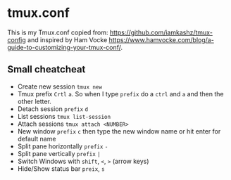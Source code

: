 # tmux.conf
This is my Tmux.conf copied from: https://github.com/iamkashz/tmux-config and inspired by 
Ham Vocke https://www.hamvocke.com/blog/a-guide-to-customizing-your-tmux-conf/.

## Small cheatcheat
- Create new session ```tmux new```
- Tmux prefix ```Crtl``` ```a```. So when I type ```prefix``` do a ```ctrl``` and ```a``` and then the other letter.
- Detach session ```prefix``` ```d```
- List sessions ```tmux list-session```
- Attach sessions ```tmux attach <NUMBER>```
- New window ```prefix``` ```c``` then type the new window name or hit enter for default name
- Split pane horizontally ```prefix``` ```-```
- Split pane vertically ```prefix``` ```|```
- Switch Windows with ```shift```, ```<```, ```>``` (arrow keys)
- Hide/Show status bar ```preix```, ```s```
